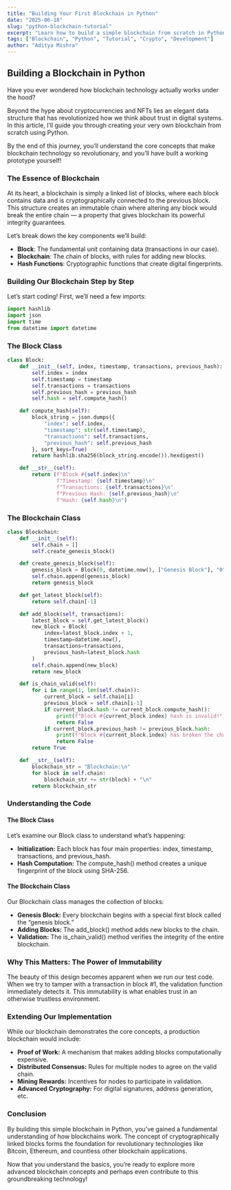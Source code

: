 ```yaml
---
title: "Building Your First Blockchain in Python"
date: "2025-06-18"
slug: "python-blockchain-tutorial"
excerpt: "Learn how to build a simple blockchain from scratch in Python and explore the core mechanisms that make blockchain technology secure and immutable."
tags: ["Blockchain", "Python", "Tutorial", "Crypto", "Development"]
author: "Aditya Mishra"
---
```


## Building a Blockchain in Python

Have you ever wondered how blockchain technology actually works under the hood?

Beyond the hype about cryptocurrencies and NFTs lies an elegant data structure that has revolutionized how we think about trust in digital systems. In this article, I’ll guide you through creating your very own blockchain from scratch using Python.

By the end of this journey, you’ll understand the core concepts that make blockchain technology so revolutionary, and you’ll have built a working prototype yourself!

### The Essence of Blockchain

At its heart, a blockchain is simply a linked list of blocks, where each block contains data and is cryptographically connected to the previous block. This structure creates an immutable chain where altering any block would break the entire chain — a property that gives blockchain its powerful integrity guarantees.

Let’s break down the key components we’ll build:

- **Block**: The fundamental unit containing data (transactions in our case).  
- **Blockchain**: The chain of blocks, with rules for adding new blocks.  
- **Hash Functions**: Cryptographic functions that create digital fingerprints.

### Building Our Blockchain Step by Step

Let’s start coding! First, we’ll need a few imports:

```python
import hashlib
import json
import time
from datetime import datetime
```

### The Block Class

```python
class Block:
    def __init__(self, index, timestamp, transactions, previous_hash):
        self.index = index
        self.timestamp = timestamp
        self.transactions = transactions
        self.previous_hash = previous_hash
        self.hash = self.compute_hash()

    def compute_hash(self):
        block_string = json.dumps({
            "index": self.index,
            "timestamp": str(self.timestamp),
            "transactions": self.transactions,
            "previous_hash": self.previous_hash
        }, sort_keys=True)
        return hashlib.sha256(block_string.encode()).hexdigest()

    def __str__(self):
        return (f"Block #{self.index}\n"
                f"Timestamp: {self.timestamp}\n"
                f"Transactions: {self.transactions}\n"
                f"Previous Hash: {self.previous_hash}\n"
                f"Hash: {self.hash}\n")
```

### The Blockchain Class

```python
class Blockchain:
    def __init__(self):
        self.chain = []
        self.create_genesis_block()

    def create_genesis_block(self):
        genesis_block = Block(0, datetime.now(), ["Genesis Block"], "0")
        self.chain.append(genesis_block)
        return genesis_block

    def get_latest_block(self):
        return self.chain[-1]

    def add_block(self, transactions):
        latest_block = self.get_latest_block()
        new_block = Block(
            index=latest_block.index + 1,
            timestamp=datetime.now(),
            transactions=transactions,
            previous_hash=latest_block.hash
        )
        self.chain.append(new_block)
        return new_block

    def is_chain_valid(self):
        for i in range(1, len(self.chain)):
            current_block = self.chain[i]
            previous_block = self.chain[i-1]
            if current_block.hash != current_block.compute_hash():
                print(f"Block #{current_block.index} hash is invalid!")
                return False
            if current_block.previous_hash != previous_block.hash:
                print(f"Block #{current_block.index} has broken the chain!")
                return False
        return True

    def __str__(self):
        blockchain_str = "Blockchain:\n"
        for block in self.chain:
            blockchain_str += str(block) + "\n"
        return blockchain_str
```

### Understanding the Code

#### The Block Class

Let’s examine our Block class to understand what’s happening:

- **Initialization:** Each block has four main properties: index, timestamp, transactions, and previous_hash.
- **Hash Computation:** The compute_hash() method creates a unique fingerprint of the block using SHA-256.

#### The Blockchain Class

Our Blockchain class manages the collection of blocks:

- **Genesis Block:** Every blockchain begins with a special first block called the “genesis block.”
- **Adding Blocks:** The add_block() method adds new blocks to the chain.
- **Validation:** The is_chain_valid() method verifies the integrity of the entire blockchain.

### Why This Matters: The Power of Immutability

The beauty of this design becomes apparent when we run our test code. When we try to tamper with a transaction in block #1, the validation function immediately detects it. This immutability is what enables trust in an otherwise trustless environment.

### Extending Our Implementation

While our blockchain demonstrates the core concepts, a production blockchain would include:

- **Proof of Work:** A mechanism that makes adding blocks computationally expensive.
- **Distributed Consensus:** Rules for multiple nodes to agree on the valid chain.
- **Mining Rewards:** Incentives for nodes to participate in validation.
- **Advanced Cryptography:** For digital signatures, address generation, etc.

### Conclusion

By building this simple blockchain in Python, you’ve gained a fundamental understanding of how blockchains work. The concept of cryptographically linked blocks forms the foundation for revolutionary technologies like Bitcoin, Ethereum, and countless other blockchain applications.

Now that you understand the basics, you’re ready to explore more advanced blockchain concepts and perhaps even contribute to this groundbreaking technology!